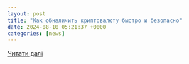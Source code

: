 ```yaml
---
layout: post
title: "Как обналичить криптовалюту быстро и безопасно"
date: 2024-08-10 05:21:37 +0000
categories: [news]
---
```


[Читати далі](https://grad.ua/ru/articles/100558-kak-obnalichit-kriptovaljutu-bystro-i-bezopasno.html)

